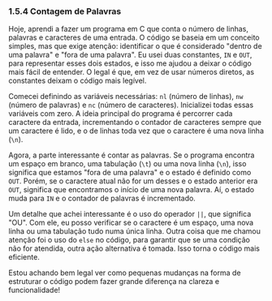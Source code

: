 ### 1.5.4 Contagem de Palavras

Hoje, aprendi a fazer um programa em C que conta o número de linhas, palavras e caracteres de uma entrada. O código se baseia em um conceito simples, mas que exige atenção: identificar o que é considerado "dentro de uma palavra" e "fora de uma palavra". Eu usei duas constantes, `IN` e `OUT`, para representar esses dois estados, e isso me ajudou a deixar o código mais fácil de entender. O legal é que, em vez de usar números diretos, as constantes deixam o código mais legível.

Comecei definindo as variáveis necessárias: `nl` (número de linhas), `nw` (número de palavras) e `nc` (número de caracteres). Inicializei todas essas variáveis com zero. A ideia principal do programa é percorrer cada caractere da entrada, incrementando o contador de caracteres sempre que um caractere é lido, e o de linhas toda vez que o caractere é uma nova linha (`\n`).

Agora, a parte interessante é contar as palavras. Se o programa encontra um espaço em branco, uma tabulação (`\t`) ou uma nova linha (`\n`), isso significa que estamos "fora de uma palavra" e o estado é definido como `OUT`. Porém, se o caractere atual não for um desses e o estado anterior era `OUT`, significa que encontramos o início de uma nova palavra. Aí, o estado muda para `IN` e o contador de palavras é incrementado.

Um detalhe que achei interessante é o uso do operador `||`, que significa "OU". Com ele, eu posso verificar se o caractere é um espaço, uma nova linha ou uma tabulação tudo numa única linha. Outra coisa que me chamou atenção foi o uso do `else` no código, para garantir que se uma condição não for atendida, outra ação alternativa é tomada. Isso torna o código mais eficiente.

Estou achando bem legal ver como pequenas mudanças na forma de estruturar o código podem fazer grande diferença na clareza e funcionalidade!
